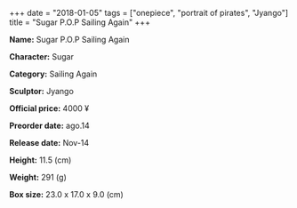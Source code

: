 +++
date = "2018-01-05"
tags = ["onepiece", "portrait of pirates", "Jyango"]
title = "Sugar P.O.P Sailing Again"
+++

**Name:** Sugar P.O.P Sailing Again

**Character:** Sugar

**Category:** Sailing Again 

**Sculptor:** Jyango

**Official price:** 4000 ¥

**Preorder date:** ago.14

**Release date:** Nov-14

**Height:** 11.5 (cm)

**Weight:** 291 (g)

**Box size:** 23.0 x 17.0 x 9.0 (cm)



